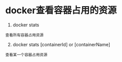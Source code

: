 # docker查看容器占用的资源
1. docker stats

```
查看所有容器占用资源
```

2. docker stats [containerId] or [containerName]

```
查看某一个容器占用资源
